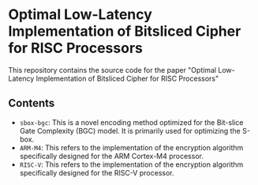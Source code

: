 # Optimal Low-Latency Implementation of Bitsliced Cipher for RISC Processors

This repository contains the source code for the paper "Optimal Low-Latency Implementation of Bitsliced Cipher for RISC Processors" 

## Contents

- `sbox-bgc`: This is a novel encoding method optimized for the Bit-slice Gate Complexity (BGC) model. It is primarily used for optimizing the S-box.
- `ARM-M4`: This refers to the implementation of the encryption algorithm specifically designed for the ARM Cortex-M4 processor.
- `RISC-V`: This refers to the implementation of the encryption algorithm specifically designed for the RISC-V processor.